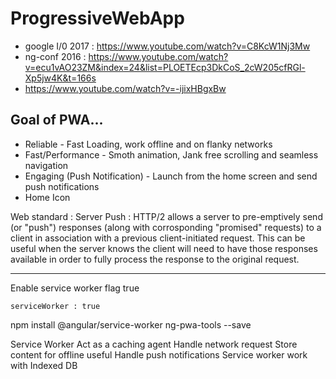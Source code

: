 # ProgressiveWebApp
* google I/0 2017 : https://www.youtube.com/watch?v=C8KcW1Nj3Mw
* ng-conf 2016 : https://www.youtube.com/watch?v=ecu1vAO23ZM&index=24&list=PLOETEcp3DkCoS_2cW205cfRGl-Xp5jw4K&t=166s
* https://www.youtube.com/watch?v=-ijixHBgxBw

## Goal of PWA...
* Reliable - Fast Loading, work offline and on flanky networks
* Fast/Performance - Smoth animation, Jank free scrolling and seamless navigation
* Engaging (Push Notification) - Launch from the home screen and send push notifications
* Home Icon

Web standard : 
  Server Push : HTTP/2 allows a server to pre-emptively send (or "push") responses (along with corrosponding "promised" requests) to a client in association with a previous client-initiated request. This can be useful when the server knows the client will need to have those responses available in order to fully process the response to the original request.

  --------------

Enable service worker flag true
```
serviceWorker : true
```

npm install @angular/service-worker ng-pwa-tools --save

Service Worker
	Act as a caching agent
	Handle network request
	Store content for offline useful
	Handle push notifications
	Service worker work with Indexed DB
	